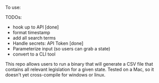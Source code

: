 To use:

TODOs: 
* hook up to API [done]
* format timestamp
* add all search terms 
* Handle secrets: API Token [done]
* Parameterize input (so users can grab a state)
* convert to a CLI tool

This repo allows users to run a binary that will generate a CSV file that contains all relevant legislation for a given state.
Tested on a Mac, so it doesn't yet cross-compile for windows or linux.